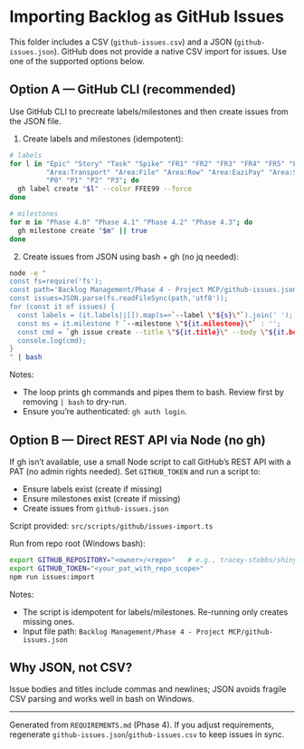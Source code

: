 # Importing Backlog as GitHub Issues

This folder includes a CSV (`github-issues.csv`) and a JSON (`github-issues.json`). GitHub does not provide a native CSV import for issues. Use one of the supported options below.

## Option A — GitHub CLI (recommended)
Use GitHub CLI to precreate labels/milestones and then create issues from the JSON file.

1) Create labels and milestones (idempotent):

```bash
# labels
for l in "Epic" "Story" "Task" "Spike" "FR1" "FR2" "FR3" "FR4" "FR5" "FR6" "FR7" "FR8" "NFR" \
         "Area:Transport" "Area:File" "Area:Row" "Area:EaziPay" "Area:SDDirect" "Area:Calendar" "Area:FS" "Area:Config" "Area:Runtime" "Area:Quality" "Area:Observability" "Area:Performance" "Area:Reliability" "Area:Testing" "MCP" \
         "P0" "P1" "P2" "P3"; do
  gh label create "$l" --color FFEE99 --force
done

# milestones
for m in "Phase 4.0" "Phase 4.1" "Phase 4.2" "Phase 4.3"; do
  gh milestone create "$m" || true
done
```

2) Create issues from JSON using bash + gh (no jq needed):

```bash
node -e "
const fs=require('fs');
const path='Backlog Management/Phase 4 - Project MCP/github-issues.json'.replaceAll('\\\\','/');
const issues=JSON.parse(fs.readFileSync(path,'utf8'));
for (const it of issues) {
  const labels = (it.labels||[]).map(s=>`--label \"${s}\"`).join(' ');
  const ms = it.milestone ? `--milestone \"${it.milestone}\"` : '';
  const cmd = `gh issue create --title \"${it.title}\" --body \"${it.body.replaceAll('"','\\"')}\" ${labels} ${ms}`;
  console.log(cmd);
}
" | bash
```

Notes:
- The loop prints gh commands and pipes them to bash. Review first by removing `| bash` to dry-run.
- Ensure you’re authenticated: `gh auth login`.

## Option B — Direct REST API via Node (no gh)
If gh isn’t available, use a small Node script to call GitHub’s REST API with a PAT (no admin rights needed). Set `GITHUB_TOKEN` and run a script to:
- Ensure labels exist (create if missing)
- Ensure milestones exist (create if missing)
- Create issues from `github-issues.json`

Script provided: `src/scripts/github/issues-import.ts`

Run from repo root (Windows bash):

```bash
export GITHUB_REPOSITORY="<owner>/<repo>"   # e.g., tracey-stobbs/shiny-palm-tree
export GITHUB_TOKEN="<your_pat_with_repo_scope>"
npm run issues:import
```

Notes:
- The script is idempotent for labels/milestones. Re-running only creates missing ones.
- Input file path: `Backlog Management/Phase 4 - Project MCP/github-issues.json`

## Why JSON, not CSV?
Issue bodies and titles include commas and newlines; JSON avoids fragile CSV parsing and works well in bash on Windows.

---

Generated from `REQUIREMENTS.md` (Phase 4). If you adjust requirements, regenerate `github-issues.json`/`github-issues.csv` to keep issues in sync.
